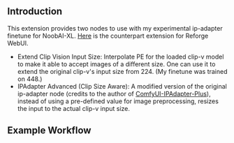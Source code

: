 ## Introduction

This extension provides two nodes to use with my experimental ip-adapter finetune for NoobAI-XL. [Here]() is the counterpart extension for Reforge WebUI.

- Extend Clip Vision Input Size: Interpolate PE for the loaded clip-v model to make it able to accept images of a different size. One can use it to extend the original clip-v's input size from 224. (My finetune was trained on 448.)
- IPAdapter Advanced (Clip Size Aware): A modified version of the original ip-adapter node (credits to the author of [ComfyUI-IPAdapter-Plus]()), instead of using a pre-defined value for image preprocessing, resizes the input to the actual clip-v input size. 

## Example Workflow


